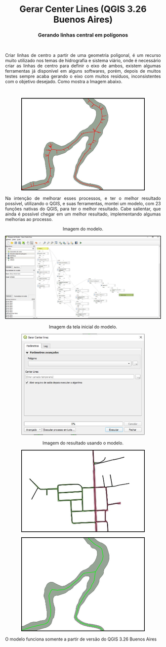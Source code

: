 <h1 align="center">Gerar Center Lines (QGIS 3.26 Buenos Aires)</h1>
<h3 align="center">Gerando linhas central em polígonos</h3>
<br>
<p align="justify">Criar linhas de centro a partir de uma geometria poligonal, é um recurso muito utilizado nos temas de hidrografia e sistema viário, onde é necessário criar as linhas de centro para definir o eixo de ambos, existem algumas ferramentas já disponível em alguns softwares, porém, depois de muitos testes sempre acaba gerando o eixo com muitos resíduos, inconsistentes com o objetivo desejado. Como mostra a Imagem abaixo.</p>
<br>
<p align="center">
   <img width="400" src="imgs/imagem_3.JPG" alt="imagem_III">
</p>
 
<p align="justify">Na intenção de melhorar esses processos, e ter o melhor resultado possível, utilizando o QGIS, e suas ferramentas, montei um modelo, com 23 funções nativas do QGIS, para ter o melhor resultado. Cabe salientar, que ainda é possível chegar em um melhor resultado, implementando algumas melhorias ao processo.</p>

<p align="center">Imagem do modelo.</p>
<p align="center">
   <img width="800" src="imgs/Imagem_2.JPG" alt="imagem_II">
</p>

<p align="center">Imagem da tela inicial do modelo.</p>
<p align="center">
   <img width="400" src="imgs/imagem_5.JPG" alt="imagem_V">
</p>
 
<p align="center">Imagem do resultado usando o modelo.</p>
<p align="center">
   <img width="400" src="imgs/imagem_1.JPG" alt="imagem_I">
</p>
<p align="center">
   <img width="400" src="imgs/imagem_4.JPG" alt="imagem_IV">
</p>

 
<p align="justify"> O modelo funciona somente a partir de versão do QGIS 3.26 Buenos Aires</p>


